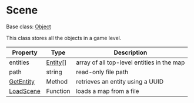 # Scene

Base class: [Object](Object.md)

This class stores all the objects in a game level.

| Property | Type | Description |
|---|---|---|
| entities | [Entity](Entity.md)[] | array of all top-level entities in the map |
| path | string | read-only file path |
| [GetEntity](Scene_GetEntity.md) | Method | retrieves an entity using a UUID |
| [LoadScene](LoadScene.md) | Function | loads a map from a file |
